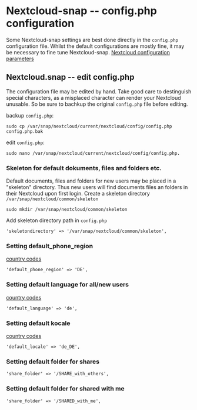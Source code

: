 # Nextcloud-snap -- config.php configuration

Some Nextcloud-snap settings are best done directly in the `config.php` configuration file. Whilst the default configurations are mostly fine, it may be necessary to fine tune Nextcloud-snap.
[Nextcloud configuration parameters](https://docs.nextcloud.com/server/latest/admin_manual/configuration_server/config_sample_php_parameters.html#configuration-parameters)

## Nextcloud.snap -- edit config.php

The configuration file may be edited by hand. Take good care to destinguish special characters, as a misplaced character can render your Nextcloud unusable. So be sure to bachkup the original `config.php` file before editing.

backup `config.php`:
```
sudo cp /var/snap/nextcloud/current/nextcloud/config/config.php config.php.bak
``` 
edit `config.php`: 
```
sudo nano /var/snap/nextcloud/current/nextcloud/config/config.php. 
```

### Skeleton for default dokuments, files and folders etc.

Default documents, files and folders for new users may be placed in a "skeleton" directory. Thus new users will find documents files an folders in their Nextcloud upon first login.
Create a skeleton directory ` /var/snap/nextcloud/common/skeleton `
```
sudo mkdir /var/snap/nextcloud/common/skeleton
```
Add skeleton directory path in `config.php`
```
'skeletondirectory' => '/var/snap/nextcloud/common/skeleton',
```

### Setting **default_phone_region**
[country codes](https://docs.nextcloud.com/server/latest/admin_manual/configuration_server/config_sample_php_parameters.html#user-experience)
```
'default_phone_region' => 'DE',
```

### Setting default language for all/new users
[country codes](https://docs.nextcloud.com/server/latest/admin_manual/configuration_server/config_sample_php_parameters.html#user-experience)
```
'default_language' => 'de',
```

### Setting default kocale
[country codes](https://docs.nextcloud.com/server/latest/admin_manual/configuration_server/config_sample_php_parameters.html#user-experience)
```
'default_locale' => 'de_DE',
```

### Setting default folder for shares

```
'share_folder' => '/SHARE_with_others',
```

### Setting default folder for shared with me

```
'share_folder' => '/SHARED_with_me',
```
